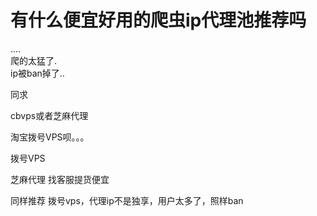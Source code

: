 # 有什么便宜好用的爬虫ip代理池推荐吗


....<br />
爬的太猛了.<br />
ip被ban掉了.. <img src="static/image/smiley/yct/014.gif" smilieid="45" border="0" alt="" /> 

同求

cbvps或者芝麻代理

淘宝拨号VPS呗。。。

拨号VPS

芝麻代理 找客服提货便宜

同样推荐 拨号vps，代理ip不是独享，用户太多了，照样ban<img id="aimg_eRW19" onclick="zoom(this, this.src, 0, 0, 0)" class="zoom" src="https://cdn.jsdelivr.net/gh/hishis/forum-master/public/images/patch.gif" onmouseover="img_onmouseoverfunc(this)" onload="thumbImg(this)" border="0" alt="" />
